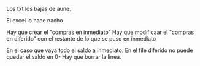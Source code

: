 Los txt los bajas de aune.

El excel lo hace nacho




Hay que crear el "compras en inmediato"
Hay que modificaar el "compras en diferido" con el restante de lo que se puso en inmediato

En el caso que vaya todo el saldo a inmediato. En el file diferido no puede quedar el saldo en 0- Hay que borrar la linea.